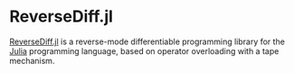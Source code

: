 # ReverseDiff.jl

[ReverseDiff.jl][] is a reverse-mode differentiable programming library for the
[Julia][] programming language, based on operator overloading with a tape
mechanism.

[julia]: https://julialang.org/
[ReverseDiff.jl]: https://github.com/JuliaDiff/ReverseDiff.jl
